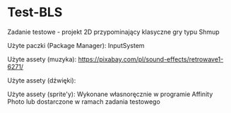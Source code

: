 # Test-BLS
Zadanie testowe - projekt 2D przypominający klasyczne gry typu Shmup

Użyte paczki (Package Manager): InputSystem

Użyte assety (muzyka): 
https://pixabay.com/pl/sound-effects/retrowave1-6271/

Użyte assety (dźwięki):


Użyte assety (sprite'y):
Wykonane własnoręcznie w programie Affinity Photo lub dostarczone w ramach zadania testowego